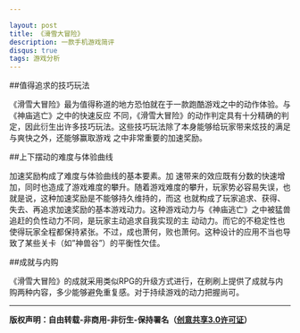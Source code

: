 ```yaml
---

layout: post
title: 《滑雪大冒险》
description: 一款手机游戏简评
disqus: true
tags: 游戏分析
---
```

##值得追求的技巧玩法

《滑雪大冒险》最为值得称道的地方恐怕就在于一款跑酷游戏之中的动作体验。与《神庙逃亡》之中的快速反应 不同，《滑雪大冒险》的动作判定具有十分精确的判定，因此衍生出许多技巧玩法。这些技巧玩法除了本身能够给玩家带来炫技的满足与爽快之外，还能够赢取游戏 之中非常重要的加速奖励。

##上下摆动的难度与体验曲线

加速奖励构成了难度与体验曲线的基本要素。加 速带来的效应既有分数的快速增加，同时也造成了游戏难度的攀升。随着游戏难度的攀升，玩家势必容易失误，也就是说，这种加速奖励是不能够持久维持的，而这 也就构成了玩家追求、获得、失去、再追求加速奖励的基本游戏动力。这种游戏动力与《神庙逃亡》之中被猛兽追赶的负性动力不同，是玩家主动追求自我实现的主 动动力。而它的不稳定性也使得玩家全程都保持紧张。不过，成也萧何，败也萧何。这种设计的应用不当也导致了某些关卡（如”神兽谷”）的平衡性欠佳。

##成就与内购

《滑雪大冒险》的成就采用类似RPG的升级方式进行，在刷刷上提供了成就与内购两种内容，多少能够避免重复感。对于持续游戏的动力把握尚可。

---
**版权声明：自由转载-非商用-非衍生-保持署名（[创意共享3.0许可证](https://creativecommons.org/licenses/by-nc-nd/3.0/deed.zh)）**